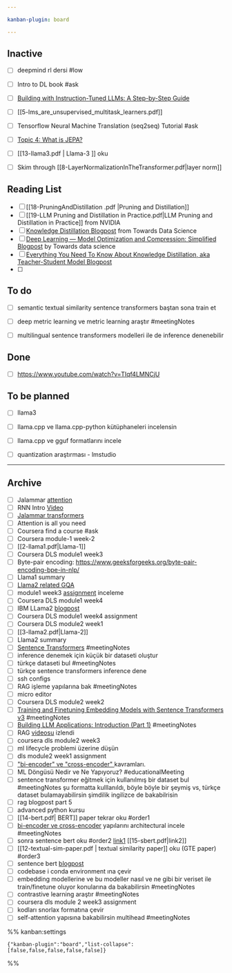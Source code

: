 ```yaml
---

kanban-plugin: board

---
```


## Inactive

- [ ] deepmind rl dersi #low
- [ ] Intro to DL book #ask
- [ ] [Building with Instruction-Tuned LLMs: A Step-by-Step Guide](https://www.youtube.com/watch?v=eTieetk2dSw)
- [ ] [[5-lms_are_unsupervised_multitask_learners.pdf]]
- [ ] Tensorflow Neural Machine Translation (seq2seq) Tutorial #ask
- [ ] [Topic 4: What is JEPA?](https://www.turingpost.com/p/jepa)
- [ ] [[13-llama3.pdf | Llama-3 ]] oku
- [ ] Skim through [[8-LayerNormalizationInTheTransformer.pdf|layer norm]]


## Reading List

- [ ] [[18-PruningAndDistillation .pdf |Pruning and Distillation]]
- [ ] [[19-LLM Pruning and Distillation in Practice.pdf|LLM Pruning and Distillation in Practice]] from NVIDIA
- [ ] [Knowledge Distillation Blogpost](https://towardsdatascience.com/knowledge-distillation-simplified-dd4973dbc764) from Towards Data Science
- [ ] [Deep Learning — Model Optimization and Compression: Simplified Blogpost](https://towardsdatascience.com/machine-learning-models-compression-and-quantization-simplified-a302ddf326f2) by Towards data science
- [ ] [Everything You Need To Know About Knowledge Distillation, aka Teacher-Student Model Blogpost](https://amit-s.medium.com/everything-you-need-to-know-about-knowledge-distillation-aka-teacher-student-model-d6ee10fe7276)
- [ ] 


## To do

- [ ] semantic textual similarity sentence transformers baştan sona train et
- [ ] deep metric learning ve metric learning araştır #meetingNotes
- [ ] multilingual sentence transformers modelleri ile de inference denenebilir


## Done

- [ ] https://www.youtube.com/watch?v=TIqf4LMNCjU


## To be planned

- [ ] llama3
- [ ] llama.cpp ve llama.cpp-python kütüphaneleri incelensin
- [ ] llama.cpp ve gguf formatlarını incele
- [ ] quantization araştırması - lmstudio


***

## Archive

- [ ] Jalammar [attention](https://jalammar.github.io/visualizing-neural-machine-translation-mechanics-of-seq2seq-models-with-attention/)
- [ ] RNN Intro [Video](https://www.youtube.com/watch?v=UNmqTiOnRfg)
- [ ] [Jalammar transformers](https://jalammar.github.io/illustrated-transformer/)
- [ ] Attention is all you need
- [ ] Coursera find a course #ask
- [ ] Coursera module-1 week-2
- [ ] [[2-llama1.pdf|Llama-1]]
- [ ] Coursera DLS module1 week3
- [ ] Byte-pair encoding: https://www.geeksforgeeks.org/byte-pair-encoding-bpe-in-nlp/
- [ ] Llama1 summary
- [ ] [Llama2 related GQA](https://medium.com/@raisomya360/demystifying-sliding-window-grouped-query-attention-a-simpler-approach-to-efficient-neural-6fb03b7d021f)
- [ ] module1 week3 [assignment](https://github.com/abdur75648/Deep-Learning-Specialization-Coursera/blob/main/Neural%20Networks%20and%20Deep%20Learning/Week3/Planar%20data%20classification%20with%20one%20hidden%20layer/Planar_data_classification_with_onehidden_layer_v6c.ipynb) inceleme
- [ ] Coursera DLS module1 week4
- [ ] IBM LLama2 [blogpost](https://www.ibm.com/topics/llama-2)
- [ ] Coursera DLS module1 week4 assignment
- [ ] Coursera DLS module2 week1
- [ ] [[3-llama2.pdf|Llama-2]]
- [ ] Llama2 summary
- [ ] [Sentence Transformers](https://osanseviero.github.io/hackerllama/blog/posts/sentence_embeddings/#sentence-transformers) #meetingNotes
- [ ] inference denemek için küçük bir dataseti oluştur
- [ ] türkçe dataseti bul #meetingNotes
- [ ] türkçe sentence transformers inference dene
- [ ] ssh configs
- [ ] RAG işleme yapılarına bak #meetingNotes
- [ ] micro editor
- [ ] Coursera DLS module2 week2
- [ ] [Training and Finetuning Embedding Models with Sentence Transformers v3](https://huggingface.co/blog/train-sentence-transformers) #meetingNotes
- [ ] [Building LLM Applications: Introduction (Part 1)](https://medium.com/@vipra_singh/building-llm-applications-introduction-part-1-1c90294b155b#4d28) #meetingNotes
- [ ] RAG [videosu](https://www.youtube.com/watch?v=tcqEUSNCn8I) izlendi
- [ ] coursera dls module2 week3
- [ ] ml lifecycle problemi üzerine düşün
- [ ] dls module2 week1 assignment
- [ ] ["bi-encoder" ve "cross-encoder" ](https://www.sbert.net/examples/applications/cross-encoder/README.html)kavramları.
- [ ] ML Döngüsü Nedir ve Ne Yapıyoruz? #educationalMeeting
- [ ] sentence transformer eğitmek için kullanılmış bir dataset bul #meetingNotes şu formatta kulllanıldı, böyle böyle bir şeymiş vs, türkçe dataset bulamayabilirsin şimdilik ingilizce de bakabilrisin
- [ ] rag blogpost part 5
- [ ] advanced python kursu
- [ ] [[14-bert.pdf| BERT]] paper tekrar oku #order1
- [ ] [bi-encoder ve cross-encoder](https://osanseviero.github.io/hackerllama/blog/posts/sentence_embeddings2/) yapılarını architectural incele #meetingNotes
- [ ] sonra sentence bert oku #order2 [link1](https://medium.com/towards-data-science/sbert-deb3d4aef8a4) [[15-sbert.pdf|link2]]
- [ ] [[12-textual-sim-paper.pdf | textual similarity paper]] oku (GTE paper) #order3
- [ ] sentence bert [blogpost](https://towardsdatascience.com/sbert-deb3d4aef8a4)
- [ ] codebase i conda environment ına çevir
- [ ] embedding modellerine ve bu modeller nasıl ve ne gibi bir veriset ile train/finetune oluyor konularına da bakabilirsin #meetingNotes
- [ ] contrastive learning araştır #meetingNotes
- [ ] coursera dls module 2 week3 assignment
- [ ] kodları snorlax formatına çevir
- [ ] self-attention yapısına bakabilirsin multihead #meetingNotes

%% kanban:settings
```
{"kanban-plugin":"board","list-collapse":[false,false,false,false,false]}
```
%%